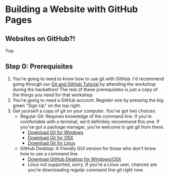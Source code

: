 # Building a Website with GitHub Pages

## Websites on GitHub?!

Yup.

## Step 0: Prerequisites
1. You're going to need to know how to use git with GitHub. I'd recommend going through our [Git and GitHub Tutorial](git-and-github) by attending the workshop during the hackathon! The rest of these prerequisites is just a copy of the things you need for that workshop.
2. You're going to need a GitHub account. Register one by pressing the big green "Sign Up" on the top right. 
3. Get yourself a copy of git on your computer. You've got two choices:
	- Regular Git: Requires knowledge of the command line. If you're comfortable with a terminal, we'd definitely recommend this one. If you've got a package manager, you're welcome to get git from there.
		- [Download Git for Windows](https://git-for-windows.github.io/)
		- [Download Git for OSX](https://code.google.com/archive/p/git-osx-installer/downloads)
		- [Download Git for Linux](https://git-scm.com/book/en/v2/Getting-Started-Installing-Git)
	- GitHub Desktop: A friendly GUI version for those who don't know how to use a command line.
		- [Download GitHub Desktop for Windows/OSX](https://desktop.github.com/)
		- Linux not supported, sorry. If you're a Linux user, chances are you're downloading regular command line git right now.

